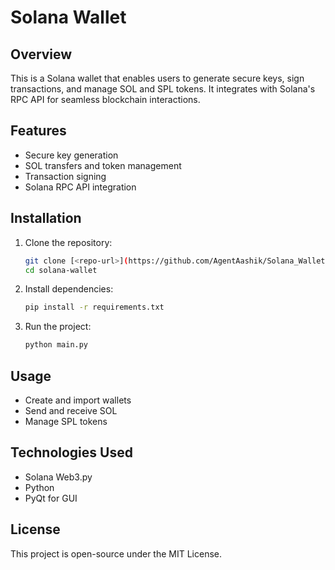 # Solana Wallet  

## Overview  
This is a Solana wallet that enables users to generate secure keys, sign transactions, and manage SOL and SPL tokens. It integrates with Solana's RPC API for seamless blockchain interactions.  

## Features  
- Secure key generation  
- SOL transfers and token management  
- Transaction signing  
- Solana RPC API integration  

## Installation  
1. Clone the repository:  
   ```bash
   git clone [<repo-url>](https://github.com/AgentAashik/Solana_Wallet.git)
   cd solana-wallet
   ```  
2. Install dependencies:  
   ```bash
   pip install -r requirements.txt  
   ```  
3. Run the project:  
   ```bash
   python main.py  
   ```  

## Usage  
- Create and import wallets  
- Send and receive SOL  
- Manage SPL tokens  

## Technologies Used  
- Solana Web3.py  
- Python  
- PyQt for GUI  

## License  
This project is open-source under the MIT License.
